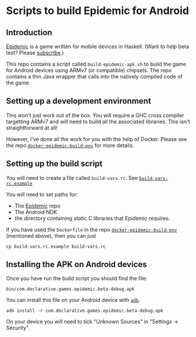# Scripts to build Epidemic for Android

## Introduction

[Epidemic](https://github.com/sseefried/open-epidemic-game) is a game written for mobile
devices in Haskell. (Want to help beta test? Please [subscribe](http://eepurl.com/boW1vz).)

This repo contains a script called `build-epidemic-apk.sh` to build the game for Android
devices using ARMv7 (or compatible) chipsets. The repo contains a thin Java wrapper that
calls into the natively compiled code of the game.

## Setting up a development environment

This won't just work out of the box. You will require a GHC cross compiler targetting
ARMv7 and will need to build all the associated libraries. This isn't straightforward at all!

However, I've done all the work for you with the help of Docker. Please see the repo
[`docker-epidemic-build-env`](https://github.com/sseefried/docker-epidemic-build-env.git)
for more details.

## Setting up the build script

You will need to create a file called `build-vars.rc`. See
[`build-vars-rc.example`](https://github.com/sseefried/android-build-epidemic-apk/blob/master/build-vars.rc.example)

You will need to set paths for:

* The [Epidemic](https://github.com/sseefried/open-epidemic-game) repo
* The Android NDK
* the directory containing static C libraries that Epidemic requires.

If you have used the `Dockerfile` in the repo
[`docker-epidemic-build-env`](https://github.com/sseefried/docker-epidemic-build-env.git)
(mentioned above), then you can just

    cp build-vars.rc.example build-vars.rc


## Installing the APK on Android devices

Once you have run the build script you should find the file:

    bin/com.declarative.games.epidemic.beta-debug.apk

You can install this file on your Android device with [`adb`](http://developer.android.com/tools/help/adb.html).

    adb install -r com.declarative.games.epidemic.beta-debug.apk

On your device you will need to tick "Unknown Sources" in "Settings -> Security".

